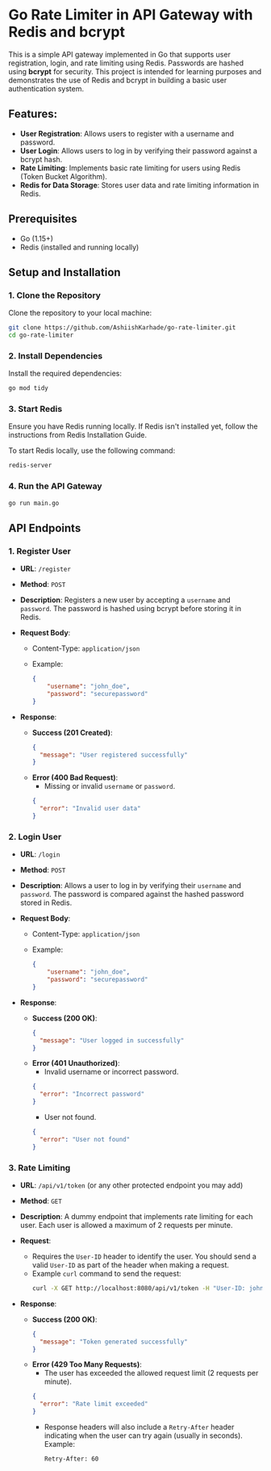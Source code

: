 # Go Rate Limiter in API Gateway with Redis and bcrypt

This is a simple API gateway implemented in Go that supports user registration, login, and rate limiting using Redis. Passwords are hashed using **bcrypt** for security. This project is intended for learning purposes and demonstrates the use of Redis and bcrypt in building a basic user authentication system.

## Features:
- **User Registration**: Allows users to register with a username and password.
- **User Login**: Allows users to log in by verifying their password against a bcrypt hash.
- **Rate Limiting**: Implements basic rate limiting for users using Redis (Token Bucket Algorithm).
- **Redis for Data Storage**: Stores user data and rate limiting information in Redis.

## Prerequisites

- Go (1.15+)
- Redis (installed and running locally)

## Setup and Installation

### 1. Clone the Repository

Clone the repository to your local machine:

```bash
git clone https://github.com/AshiishKarhade/go-rate-limiter.git
cd go-rate-limiter
```

### 2. Install Dependencies

Install the required dependencies:
```bash
go mod tidy
```

### 3. Start Redis

Ensure you have Redis running locally. If Redis isn't installed yet, follow the instructions from Redis Installation Guide.

To start Redis locally, use the following command:
```bash
redis-server
```

### 4. Run the API Gateway

```bash
go run main.go
```

## API Endpoints

### 1. **Register User**
- **URL**: `/register`
- **Method**: `POST`
- **Description**: Registers a new user by accepting a `username` and `password`. The password is hashed using bcrypt before storing it in Redis.
- **Request Body**:
    - Content-Type: `application/json`
    - Example:

      ```json
      {
          "username": "john_doe",
          "password": "securepassword"
      }
      ```

- **Response**:
    - **Success (201 Created)**:
      ```json
      {
        "message": "User registered successfully"
      }
      ```
    - **Error (400 Bad Request)**:
        - Missing or invalid `username` or `password`.
      ```json
      {
        "error": "Invalid user data"
      }
      ```

### 2. **Login User**
- **URL**: `/login`
- **Method**: `POST`
- **Description**: Allows a user to log in by verifying their `username` and `password`. The password is compared against the hashed password stored in Redis.
- **Request Body**:
    - Content-Type: `application/json`
    - Example:

      ```json
      {
          "username": "john_doe",
          "password": "securepassword"
      }
      ```

- **Response**:
    - **Success (200 OK)**:
      ```json
      {
        "message": "User logged in successfully"
      }
      ```
    - **Error (401 Unauthorized)**:
        - Invalid username or incorrect password.
      ```json
      {
        "error": "Incorrect password"
      }
      ```
        - User not found.
      ```json
      {
        "error": "User not found"
      }
      ```

### 3. **Rate Limiting**
- **URL**: `/api/v1/token` (or any other protected endpoint you may add)
- **Method**: `GET`
- **Description**: A dummy endpoint that implements rate limiting for each user. Each user is allowed a maximum of 2 requests per minute.
- **Request**:
    - Requires the `User-ID` header to identify the user. You should send a valid `User-ID` as part of the header when making a request.
    - Example `curl` command to send the request:
      ```bash
      curl -X GET http://localhost:8080/api/v1/token -H "User-ID: john_doe"
      ```

- **Response**:
    - **Success (200 OK)**:
      ```json
      {
        "message": "Token generated successfully"
      }
      ```
    - **Error (429 Too Many Requests)**:
        - The user has exceeded the allowed request limit (2 requests per minute).
      ```json
      {
        "error": "Rate limit exceeded"
      }
      ```
        - Response headers will also include a `Retry-After` header indicating when the user can try again (usually in seconds).
          Example:
          ```
          Retry-After: 60
          ```
